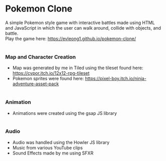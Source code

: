 # Pokemon Clone
A simple Pokemon style game with  interactive battles made using HTML and JavaScript in which the user can walk around, collide with objects, and battle. <br> 
Play the game here: https://evleong1.github.io/pokemon-clone/<br><br>

### Map and Character Creation <br>
- Map was generated by me in Tiled using the tileset found here: https://cypor.itch.io/12x12-rpg-tileset
- Pokemon sprites were found here: https://pixel-boy.itch.io/ninja-adventure-asset-pack
<br><br>

### Animation <br>
- Animations were created using the gsap JS library 
<br><br>

### Audio <br>
- Audio was handled using the Howler JS library
- Music from various YouTube clips
- Sound Effects made by me using SFXR
